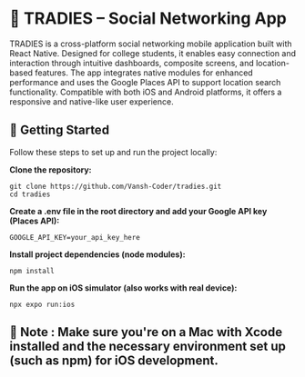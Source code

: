 # 📱 TRADIES – Social Networking App

TRADIES is a cross-platform social networking mobile application built with React Native. Designed for college students, it enables easy connection and interaction through intuitive
dashboards, composite screens, and location-based features. The app integrates native modules for enhanced performance and uses the Google Places API to support location search
functionality. Compatible with both iOS and Android platforms, it offers a responsive and native-like user experience.

## 🚀 Getting Started

Follow these steps to set up and run the project locally:

**Clone the repository:**
```
git clone https://github.com/Vansh-Coder/tradies.git
cd tradies
```

**Create a .env file in the root directory and add your Google API key (Places API):**
```
GOOGLE_API_KEY=your_api_key_here
```

**Install project dependencies (node modules):**
```
npm install
```

**Run the app on iOS simulator (also works with real device):**
```
npx expo run:ios
```

## 📌 Note : Make sure you're on a Mac with Xcode installed and the necessary environment set up (such as npm) for iOS development.
